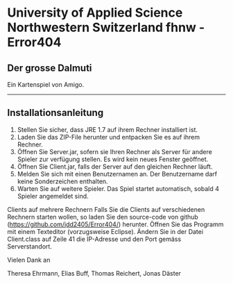 
University of Applied Science Northwestern Switzerland fhnw - Error404
============================================================

Der grosse Dalmuti
--------------------

Ein Kartenspiel von Amigo.

______________

Installationsanleitung
--------------------
1. Stellen Sie sicher, dass JRE 1.7 auf ihrem Rechner installiert ist.
2. Laden Sie das ZIP-File herunter und entpacken Sie es auf ihrem Rechner.
3. Öffnen Sie Server.jar, sofern sie Ihren Rechner als Server für andere Spieler zur verfügung stellen. Es wird kein neues Fenster geöffnet.
4. Öffnen Sie Client.jar, falls der Server auf den gleichen Rechner läuft.
5. Melden Sie sich mit einen Benutzernamen an. Der Benutzername darf keine Sonderzeichen enthalten.
6. Warten Sie auf weitere Spieler. Das Spiel startet automatisch, sobald 4 Spieler angemeldet sind.


Clients auf mehrere Rechnern
Falls Sie die Clients auf verschiedenen Rechnern starten wollen, so laden Sie den source-code von github (https://github.com/jdd2405/Error404/) herunter. Öffnen Sie das Programm mit einem Texteditor (vorzugsweise Eclipse). Ändern Sie in der Datei Client.class auf Zeile 41 die IP-Adresse und den Port gemäss Serverstandort.



Vielen Dank an

Theresa Ehrmann,
Elias Buff,
Thomas Reichert,
Jonas Däster
